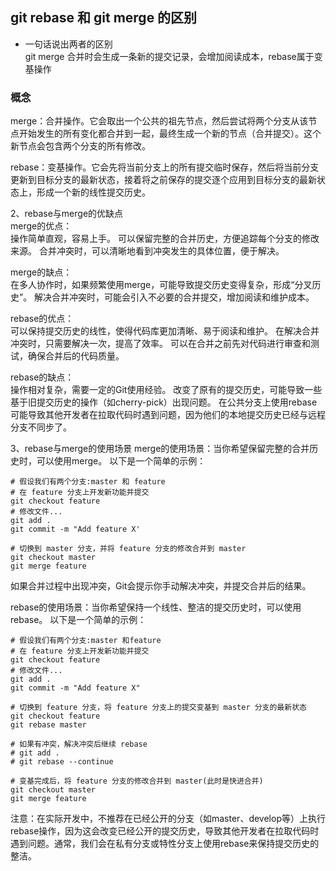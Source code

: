  ## git rebase 和 git merge 的区别

- 一句话说出两者的区别  
git merge 合并时会生成一条新的提交记录，会增加阅读成本，rebase属于变基操作

 ### 概念
merge：合并操作。它会取出一个公共的祖先节点，然后尝试将两个分支从该节点开始发生的所有变化都合并到一起，最终生成一个新的节点（合并提交）。这个新节点会包含两个分支的所有修改。

rebase：变基操作。它会先将当前分支上的所有提交临时保存，然后将当前分支更新到目标分支的最新状态，接着将之前保存的提交逐个应用到目标分支的最新状态上，形成一个新的线性提交历史。

2、rebase与merge的优缺点  
merge的优点：  
操作简单直观，容易上手。
可以保留完整的合并历史，方便追踪每个分支的修改来源。
合并冲突时，可以清晰地看到冲突发生的具体位置，便于解决。

merge的缺点：  
在多人协作时，如果频繁使用merge，可能导致提交历史变得复杂，形成“分叉历史”。
解决合并冲突时，可能会引入不必要的合并提交，增加阅读和维护成本。

rebase的优点：  
可以保持提交历史的线性，使得代码库更加清晰、易于阅读和维护。
在解决合并冲突时，只需要解决一次，提高了效率。
可以在合并之前先对代码进行审查和测试，确保合并后的代码质量。

rebase的缺点：  
操作相对复杂，需要一定的Git使用经验。
改变了原有的提交历史，可能导致一些基于旧提交历史的操作（如cherry-pick）出现问题。
在公共分支上使用rebase可能导致其他开发者在拉取代码时遇到问题，因为他们的本地提交历史已经与远程分支不同步了。


3、rebase与merge的使用场景
merge的使用场景：当你希望保留完整的合并历史时，可以使用merge。
以下是一个简单的示例：
```shell
# 假设我们有两个分支:master 和 feature
# 在 feature 分支上开发新功能并提交
git checkout feature
# 修改文件...
git add .
git commit -m "Add feature X'

# 切换到 master 分支，并将 feature 分支的修改合并到 master
git checkout master
git merge feature
```

如果合并过程中出现冲突，Git会提示你手动解决冲突，并提交合并后的结果。

rebase的使用场景：当你希望保持一个线性、整洁的提交历史时，可以使用rebase。
以下是一个简单的示例：

```shell
# 假设我们有两个分支:master 和feature
# 在 feature 分支上开发新功能并提交
git checkout feature
# 修改文件...
git add .
git commit -m "Add feature X"

# 切换到 feature 分支，将 feature 分支上的提交变基到 master 分支的最新状态
git checkout feature
git rebase master

# 如果有冲突，解决冲突后继续 rebase
# git add .
# git rebase --continue

# 变基完成后，将 feature 分支的修改合并到 master(此时是快进合并)
git checkout master
git merge feature
```

注意：在实际开发中，不推荐在已经公开的分支（如master、develop等）上执行rebase操作，因为这会改变已经公开的提交历史，导致其他开发者在拉取代码时遇到问题。通常，我们会在私有分支或特性分支上使用rebase来保持提交历史的整洁。